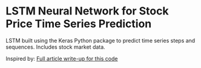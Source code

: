 # LSTM Neural Network for Stock Price Time Series Prediction

LSTM built using the Keras Python package to predict time series steps and sequences. Includes stock market data.

Inspired by:
[Full article write-up for this code](http://www.jakob-aungiers.com/articles/a/LSTM-Neural-Network-for-Time-Series-Prediction)
